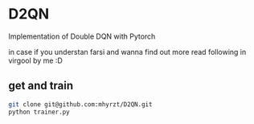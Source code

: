 # D2QN

Implementation of Double DQN with Pytorch 

in case if you understan farsi and wanna find out more read following in virgool by me :D

## get and train

```bash
git clone git@github.com:mhyrzt/D2QN.git
python trainer.py
```
